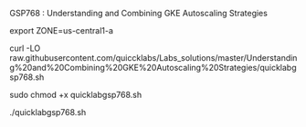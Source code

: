 GSP768 :  Understanding and Combining GKE Autoscaling Strategies 

export ZONE=us-central1-a

curl -LO raw.githubusercontent.com/quiccklabs/Labs_solutions/master/Understanding%20and%20Combining%20GKE%20Autoscaling%20Strategies/quicklabgsp768.sh

sudo chmod +x quicklabgsp768.sh

./quicklabgsp768.sh

